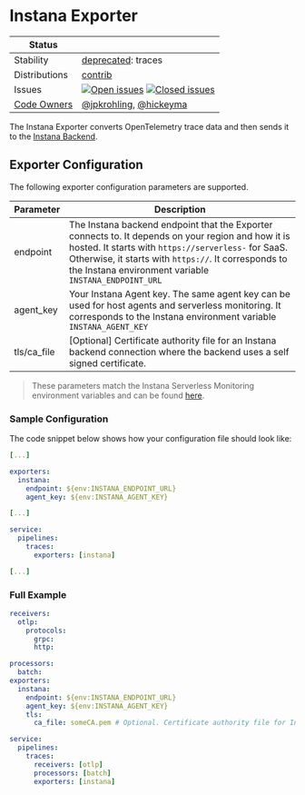 # Instana Exporter

<!-- status autogenerated section -->
| Status        |           |
| ------------- |-----------|
| Stability     | [deprecated]: traces   |
| Distributions | [contrib] |
| Issues        | [![Open issues](https://img.shields.io/github/issues-search/open-telemetry/opentelemetry-collector-contrib?query=is%3Aissue%20is%3Aopen%20label%3Aexporter%2Finstana%20&label=open&color=orange&logo=opentelemetry)](https://github.com/open-telemetry/opentelemetry-collector-contrib/issues?q=is%3Aopen+is%3Aissue+label%3Aexporter%2Finstana) [![Closed issues](https://img.shields.io/github/issues-search/open-telemetry/opentelemetry-collector-contrib?query=is%3Aissue%20is%3Aclosed%20label%3Aexporter%2Finstana%20&label=closed&color=blue&logo=opentelemetry)](https://github.com/open-telemetry/opentelemetry-collector-contrib/issues?q=is%3Aclosed+is%3Aissue+label%3Aexporter%2Finstana) |
| [Code Owners](https://github.com/open-telemetry/opentelemetry-collector-contrib/blob/main/CONTRIBUTING.md#becoming-a-code-owner)    | [@jpkrohling](https://www.github.com/jpkrohling), [@hickeyma](https://www.github.com/hickeyma) |

[deprecated]: https://github.com/open-telemetry/opentelemetry-collector#deprecated
[contrib]: https://github.com/open-telemetry/opentelemetry-collector-releases/tree/main/distributions/otelcol-contrib
<!-- end autogenerated section -->

The Instana Exporter converts OpenTelemetry trace data and then sends it to the [Instana Backend](https://www.ibm.com/docs/en/instana-observability/current?topic=setting-up-managing-instana).

## Exporter Configuration

The following exporter configuration parameters are supported.


| Parameter      | Description |
|----------------|-------------|
| endpoint | The Instana backend endpoint that the Exporter connects to. It depends on your region and how it is hosted. It starts with ``https://serverless-`` for SaaS. Otherwise, it starts with ``https://``. It corresponds to the Instana environment variable ``INSTANA_ENDPOINT_URL`` |
| agent_key      | Your Instana Agent key. The same agent key can be used for host agents and serverless monitoring. It corresponds to the Instana environment variable ``INSTANA_AGENT_KEY`` |
| tls/ca_file    | [Optional] Certificate authority file for an Instana backend connection where the backend uses a self signed certificate. |

> These parameters match the Instana Serverless Monitoring environment variables and can be found [here](https://www.ibm.com/docs/en/instana-observability/current?topic=references-environment-variables#serverless-monitoring).


### Sample Configuration

The code snippet below shows how your configuration file should look like:

```yaml
[...]

exporters:
  instana:
    endpoint: ${env:INSTANA_ENDPOINT_URL}
    agent_key: ${env:INSTANA_AGENT_KEY}

[...]

service:
  pipelines:
    traces:
      exporters: [instana]

[...]
```

### Full Example

```yaml
receivers:
  otlp:
    protocols:
      grpc:
      http:

processors:
  batch:
exporters:
  instana:
    endpoint: ${env:INSTANA_ENDPOINT_URL}
    agent_key: ${env:INSTANA_AGENT_KEY}
    tls:
      ca_file: someCA.pem # Optional. Certificate authority file for Instana backend connection.

service:
  pipelines:
    traces:
      receivers: [otlp]
      processors: [batch]
      exporters: [instana]
```
